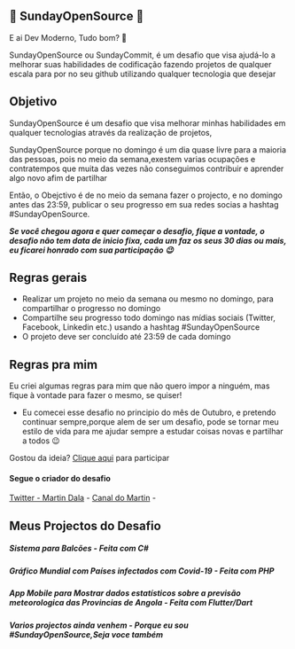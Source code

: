 ## 🚀 SundayOpenSource 🚀
 
 E ai Dev Moderno, Tudo bom? 🖖

 SundayOpenSource ou SundayCommit, é um desafio que visa ajudá-lo a melhorar suas habilidades de codificação fazendo  projetos de qualquer escala para por no seu github utilizando qualquer tecnologia que desejar 

 ## Objetivo

SundayOpenSource é um desafio  que visa melhorar minhas habilidades em qualquer tecnologias através da realização de projetos,

SundayOpenSource porque no domingo é um dia quase livre para a maioria das pessoas, pois no meio da semana,exestem varias ocupações e contratempos que muita das vezes não conseguimos contribuir e aprender algo novo afim de partilhar

Então, o Obejctivo é de no meio da semana fazer o projecto, e no domingo antes das 23:59, publicar o seu progresso em sua redes socias a hashtag #SundayOpenSource.

***Se você chegou agora e quer começar o desafio, fique a vontade, o desafio não tem data de inicio fixa, cada um faz os seus 30 dias ou mais, eu ficarei honrado com sua participação 😉***

## Regras gerais

* Realizar um projeto no meio da semana ou mesmo no domingo, para compartilhar o progresso no domingo
* Compartilhe seu progresso todo domingo nas mídias sociais (Twitter, Facebook, Linkedin etc.) usando a hashtag #SundayOpenSource
* O projeto deve ser concluído até 23:59 de cada domingo

## Regras pra mim 
Eu criei algumas regras para mim que não quero impor a ninguém, mas fique à vontade para fazer o mesmo, se quiser!


* Eu comecei esse desafio no principio do mês de Outubro, e pretendo continuar sempre,porque alem de ser um desafio,
pode se tornar meu estilo de vida para me ajudar sempre a estudar coisas novas e partilhar a todos 😉 


Gostou da ideia? 
[Clique aqui](https://github.com/MartinDala/SundayOpenSource/issues/1) para participar 

#### Segue o criador do desafio
[Twitter - Martin Dala](https://twitter.com/MartinDala2) -
[Canal do Martin](https://www.youtube.com/channel/UCwL_JFTihIfc33P3oEZ-WfQ?disable_polymer=true&nv=1) - 


##  Meus Projectos do Desafio

##### Sistema para Balcões - Feita com C#
##### Gráfico Mundial com Países infectados com Covid-19 - Feita com PHP
##### App Mobile para Mostrar dados estatísticos sobre a previsão meteorologica das Provincias de Angola - Feita com Flutter/Dart

##### Varios projectos ainda venhem - Porque eu sou #SundayOpenSource,Seja voce também
